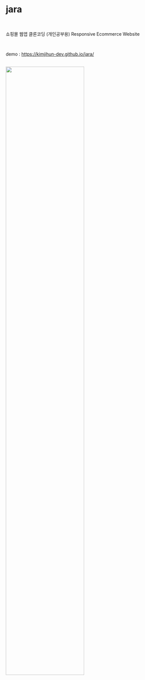 # jara

<br>

쇼핑몰 웹앱 클론코딩 (개인공부용) 
Responsive Ecommerce Website 

<br>

demo : https://kimjihun-dev.github.io/jara/

<br>

<img src="https://github.com/kimjihun-dev/jara/blob/master/jara_app.png" width="70%">
 
